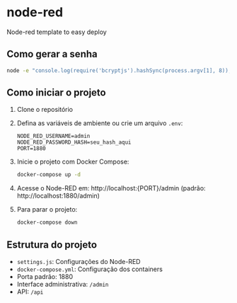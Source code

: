 # node-red

Node-red template to easy deploy

## Como gerar a senha

```bash
node -e "console.log(require('bcryptjs').hashSync(process.argv[1], 8));" sua_senha_aqui
```

## Como iniciar o projeto

1. Clone o repositório
2. Defina as variáveis de ambiente ou crie um arquivo `.env`:

   ```
   NODE_RED_USERNAME=admin
   NODE_RED_PASSWORD_HASH=seu_hash_aqui
   PORT=1880
   ```

3. Inicie o projeto com Docker Compose:

   ```bash
   docker-compose up -d
   ```

4. Acesse o Node-RED em: http://localhost:{PORT}/admin (padrão: http://localhost:1880/admin)

5. Para parar o projeto:
   ```bash
   docker-compose down
   ```

## Estrutura do projeto

- `settings.js`: Configurações do Node-RED
- `docker-compose.yml`: Configuração dos containers
- Porta padrão: 1880
- Interface administrativa: `/admin`
- API: `/api`
